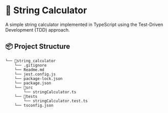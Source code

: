 # 📏 String Calculator

A simple string calculator implemented in TypeScript using the Test-Driven Development (TDD) approach.

## 📦 Project Structure

```
└── 📁string_calculator
    └── .gitignore
    └── Readme.md
    └── jest.config.js
    └── package-lock.json
    └── package.json
    └── 📁src
        └── stringCalculator.ts
    └── 📁tests
        └── stringCalculator.test.ts
    └── tsconfig.json
```
